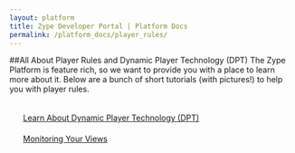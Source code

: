 ```yaml
---
layout: platform
title: Zype Developer Portal | Platform Docs
permalink: /platform_docs/player_rules/
---
```

##All About Player Rules and Dynamic Player Technology (DPT)
The Zype Platform is feature rich, so we want to provide you with a place to learn more about it.
Below are a bunch of short tutorials (with pictures!) to help you with player rules.

<div style="float: left;">
  <div style="margin: 20px;"><span class="fa fa-file-text" style="margin-right: 4px;"></span>
    <a href="http://dev.zype.com/posts/2014/10/17/dpt-from-scratch/">
    Learn About Dynamic Player Technology (DPT)</a>
  </div>
  <div style="margin: 20px;"><span class="fa fa-file-text" style="margin-right: 4px;"></span>
    <a href="http://dev.zype.com/posts/2014/10/20/checking-player-request-logs/">
    Monitoring Your Views</a>
  </div>
</div>
